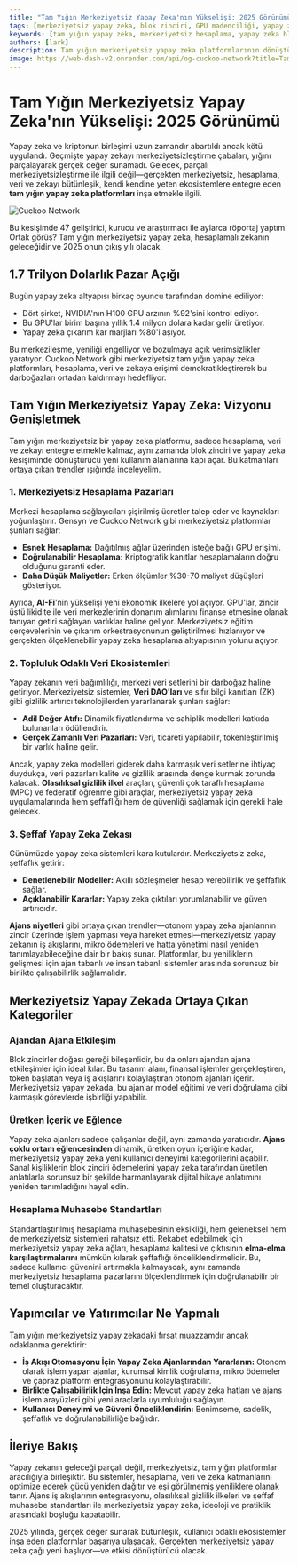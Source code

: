 ```yaml
---
title: "Tam Yığın Merkeziyetsiz Yapay Zeka'nın Yükselişi: 2025 Görünümü"
tags: [merkeziyetsiz yapay zeka, blok zinciri, GPU madenciliği, yapay zeka altyapısı]
keywords: [tam yığın yapay zeka, merkeziyetsiz hesaplama, yapay zeka blok zinciri entegrasyonu, yapay zeka pazar bozulması]
authors: [lark]
description: Tam yığın merkeziyetsiz yapay zeka platformlarının dönüştürücü potansiyelini analiz eden bu makale, hesaplama, veri ve zekanın entegrasyonunun merkezi yapay zeka altyapısını nasıl bozabileceğini ve 2025 yılına kadar yapay zeka hesaplamasına erişimi demokratikleştirebileceğini araştırıyor.
image: https://web-dash-v2.onrender.com/api/og-cuckoo-network?title=Tam%20Y%C4%B1%C4%9F%C4%B1n%20Merkeziyetsiz%20Yapay%20Zeka%27n%C4%B1n%20Y%C3%BCkseli%C5%9Fi%3A%202025%20G%C3%B6r%C3%BCn%C3%BCm%C3%BC
---
```


# Tam Yığın Merkeziyetsiz Yapay Zeka'nın Yükselişi: 2025 Görünümü

Yapay zeka ve kriptonun birleşimi uzun zamandır abartıldı ancak kötü uygulandı. Geçmişte yapay zekayı merkeziyetsizleştirme çabaları, yığını parçalayarak gerçek değer sunamadı. Gelecek, parçalı merkeziyetsizleştirme ile ilgili değil—gerçekten merkeziyetsiz, hesaplama, veri ve zekayı bütünleşik, kendi kendine yeten ekosistemlere entegre eden **tam yığın yapay zeka platformları** inşa etmekle ilgili.

![Cuckoo Network](https://web-dash-v2.onrender.com/api/og-cuckoo-network?title=Tam%20Y%C4%B1%C4%9F%C4%B1n%20Merkeziyetsiz%20Yapay%20Zeka%27n%C4%B1n%20Y%C3%BCkseli%C5%9Fi%3A%202025%20G%C3%B6r%C3%BCn%C3%BCm%C3%BC)

Bu kesişimde 47 geliştirici, kurucu ve araştırmacı ile aylarca röportaj yaptım. Ortak görüş? Tam yığın merkeziyetsiz yapay zeka, hesaplamalı zekanın geleceğidir ve 2025 onun çıkış yılı olacak.

## 1.7 Trilyon Dolarlık Pazar Açığı

Bugün yapay zeka altyapısı birkaç oyuncu tarafından domine ediliyor:

- Dört şirket, NVIDIA'nın H100 GPU arzının %92'sini kontrol ediyor.
- Bu GPU'lar birim başına yıllık 1.4 milyon dolara kadar gelir üretiyor.
- Yapay zeka çıkarım kar marjları %80'i aşıyor.

Bu merkezileşme, yeniliği engelliyor ve bozulmaya açık verimsizlikler yaratıyor. Cuckoo Network gibi merkeziyetsiz tam yığın yapay zeka platformları, hesaplama, veri ve zekaya erişimi demokratikleştirerek bu darboğazları ortadan kaldırmayı hedefliyor.

## Tam Yığın Merkeziyetsiz Yapay Zeka: Vizyonu Genişletmek

Tam yığın merkeziyetsiz bir yapay zeka platformu, sadece hesaplama, veri ve zekayı entegre etmekle kalmaz, aynı zamanda blok zinciri ve yapay zeka kesişiminde dönüştürücü yeni kullanım alanlarına kapı açar. Bu katmanları ortaya çıkan trendler ışığında inceleyelim.

### **1. Merkeziyetsiz Hesaplama Pazarları**

Merkezi hesaplama sağlayıcıları şişirilmiş ücretler talep eder ve kaynakları yoğunlaştırır. Gensyn ve Cuckoo Network gibi merkeziyetsiz platformlar şunları sağlar:

- **Esnek Hesaplama:** Dağıtılmış ağlar üzerinden isteğe bağlı GPU erişimi.
- **Doğrulanabilir Hesaplama:** Kriptografik kanıtlar hesaplamaların doğru olduğunu garanti eder.
- **Daha Düşük Maliyetler:** Erken ölçümler %30-70 maliyet düşüşleri gösteriyor.

Ayrıca, **AI-Fi**'nin yükselişi yeni ekonomik ilkelere yol açıyor. GPU'lar, zincir üstü likidite ile veri merkezlerinin donanım alımlarını finanse etmesine olanak tanıyan getiri sağlayan varlıklar haline geliyor. Merkeziyetsiz eğitim çerçevelerinin ve çıkarım orkestrasyonunun geliştirilmesi hızlanıyor ve gerçekten ölçeklenebilir yapay zeka hesaplama altyapısının yolunu açıyor.

### **2. Topluluk Odaklı Veri Ekosistemleri**

Yapay zekanın veri bağımlılığı, merkezi veri setlerini bir darboğaz haline getiriyor. Merkeziyetsiz sistemler, **Veri DAO'ları** ve sıfır bilgi kanıtları (ZK) gibi gizlilik artırıcı teknolojilerden yararlanarak şunları sağlar:

- **Adil Değer Atıfı:** Dinamik fiyatlandırma ve sahiplik modelleri katkıda bulunanları ödüllendirir.
- **Gerçek Zamanlı Veri Pazarları:** Veri, ticareti yapılabilir, tokenleştirilmiş bir varlık haline gelir.

Ancak, yapay zeka modelleri giderek daha karmaşık veri setlerine ihtiyaç duydukça, veri pazarları kalite ve gizlilik arasında denge kurmak zorunda kalacak. **Olasılıksal gizlilik ilkel** araçları, güvenli çok taraflı hesaplama (MPC) ve federatif öğrenme gibi araçlar, merkeziyetsiz yapay zeka uygulamalarında hem şeffaflığı hem de güvenliği sağlamak için gerekli hale gelecek.

### **3. Şeffaf Yapay Zeka Zekası**

Günümüzde yapay zeka sistemleri kara kutulardır. Merkeziyetsiz zeka, şeffaflık getirir:

- **Denetlenebilir Modeller:** Akıllı sözleşmeler hesap verebilirlik ve şeffaflık sağlar.
- **Açıklanabilir Kararlar:** Yapay zeka çıktıları yorumlanabilir ve güven artırıcıdır.

**Ajans niyetleri** gibi ortaya çıkan trendler—otonom yapay zeka ajanlarının zincir üzerinde işlem yapması veya hareket etmesi—merkeziyetsiz yapay zekanın iş akışlarını, mikro ödemeleri ve hatta yönetimi nasıl yeniden tanımlayabileceğine dair bir bakış sunar. Platformlar, bu yeniliklerin gelişmesi için ajan tabanlı ve insan tabanlı sistemler arasında sorunsuz bir birlikte çalışabilirlik sağlamalıdır.

## Merkeziyetsiz Yapay Zekada Ortaya Çıkan Kategoriler

### **Ajandan Ajana Etkileşim**

Blok zincirler doğası gereği bileşenlidir, bu da onları ajandan ajana etkileşimler için ideal kılar. Bu tasarım alanı, finansal işlemler gerçekleştiren, token başlatan veya iş akışlarını kolaylaştıran otonom ajanları içerir. Merkeziyetsiz yapay zekada, bu ajanlar model eğitimi ve veri doğrulama gibi karmaşık görevlerde işbirliği yapabilir.

### **Üretken İçerik ve Eğlence**

Yapay zeka ajanları sadece çalışanlar değil, aynı zamanda yaratıcıdır. **Ajans çoklu ortam eğlencesinden** dinamik, üretken oyun içeriğine kadar, merkeziyetsiz yapay zeka yeni kullanıcı deneyimi kategorilerini açabilir. Sanal kişiliklerin blok zinciri ödemelerini yapay zeka tarafından üretilen anlatılarla sorunsuz bir şekilde harmanlayarak dijital hikaye anlatımını yeniden tanımladığını hayal edin.

### **Hesaplama Muhasebe Standartları**

Standartlaştırılmış hesaplama muhasebesinin eksikliği, hem geleneksel hem de merkeziyetsiz sistemleri rahatsız etti. Rekabet edebilmek için merkeziyetsiz yapay zeka ağları, hesaplama kalitesi ve çıktısının **elma-elma karşılaştırmalarını** mümkün kılarak şeffaflığı önceliklendirmelidir. Bu, sadece kullanıcı güvenini artırmakla kalmayacak, aynı zamanda merkeziyetsiz hesaplama pazarlarını ölçeklendirmek için doğrulanabilir bir temel oluşturacaktır.

## Yapımcılar ve Yatırımcılar Ne Yapmalı

Tam yığın merkeziyetsiz yapay zekadaki fırsat muazzamdır ancak odaklanma gerektirir:

- **İş Akışı Otomasyonu İçin Yapay Zeka Ajanlarından Yararlanın:** Otonom olarak işlem yapan ajanlar, kurumsal kimlik doğrulama, mikro ödemeler ve çapraz platform entegrasyonunu kolaylaştırabilir.
- **Birlikte Çalışabilirlik İçin İnşa Edin:** Mevcut yapay zeka hatları ve ajans işlem arayüzleri gibi yeni araçlarla uyumluluğu sağlayın.
- **Kullanıcı Deneyimi ve Güveni Önceliklendirin:** Benimseme, sadelik, şeffaflık ve doğrulanabilirliğe bağlıdır.

## İleriye Bakış

Yapay zekanın geleceği parçalı değil, merkeziyetsiz, tam yığın platformlar aracılığıyla birleşiktir. Bu sistemler, hesaplama, veri ve zeka katmanlarını optimize ederek gücü yeniden dağıtır ve eşi görülmemiş yeniliklere olanak tanır. Ajans iş akışlarının entegrasyonu, olasılıksal gizlilik ilkeleri ve şeffaf muhasebe standartları ile merkeziyetsiz yapay zeka, ideoloji ve pratiklik arasındaki boşluğu kapatabilir.

2025 yılında, gerçek değer sunarak bütünleşik, kullanıcı odaklı ekosistemler inşa eden platformlar başarıya ulaşacak. Gerçekten merkeziyetsiz yapay zeka çağı yeni başlıyor—ve etkisi dönüştürücü olacak.